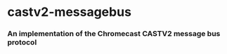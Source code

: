 castv2-messagebus
=================
### An implementation of the Chromecast CASTV2 message bus protocol
